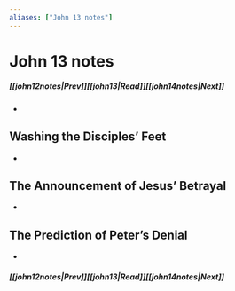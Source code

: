 ```yaml
---
aliases: ["John 13 notes"]
---
```

# John 13 notes
##### <span class=arrow-left></span>[[john12notes|Prev]]<span class=navigation-separator></span>[[john13|Read]]<span class=navigation-separator></span>[[john14notes|Next]]<span class=arrow-right></span>
- 
## Washing the Disciples’ Feet
- 
## The Announcement of Jesus’ Betrayal
- 
## The Prediction of Peter’s Denial
- 
##### <span class=arrow-left></span>[[john12notes|Prev]]<span class=navigation-separator></span>[[john13|Read]]<span class=navigation-separator></span>[[john14notes|Next]]<span class=arrow-right></span>
